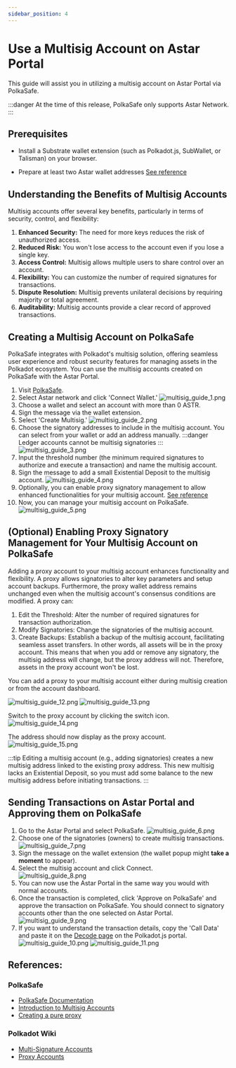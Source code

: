 ```yaml
---
sidebar_position: 4
---
```


# Use a Multisig Account on Astar Portal

This guide will assist you in utilizing a multisig account on Astar Portal via PolkaSafe.

:::danger
At the time of this release, PolkaSafe only supports Astar Network.
:::


## **Prerequisites**

- Install a Substrate wallet extension (such as Polkadot.js, SubWallet, or Talisman) on your browser.

- Prepare at least two Astar wallet addresses [See reference](/docs/use/manage-wallets/using-a-multisig-account-on-astar-portal.md)

## Understanding the Benefits of Multisig Accounts

Multisig accounts offer several key benefits, particularly in terms of security, control, and flexibility:

1. **Enhanced Security:** The need for more keys reduces the risk of unauthorized access.
2. **Reduced Risk:** You won't lose access to the account even if you lose a single key.
3. **Access Control:** Multisig allows multiple users to share control over an account.
4. **Flexibility:** You can customize the number of required signatures for transactions.
5. **Dispute Resolution:** Multisig prevents unilateral decisions by requiring majority or total agreement.
6. **Auditability:** Multisig accounts provide a clear record of approved transactions.

## Creating a Multisig Account on PolkaSafe

PolkaSafe integrates with Polkadot's multisig solution, offering seamless user experience and robust security features for managing assets in the Polkadot ecosystem. You can use the multisig accounts created on PolkaSafe with the Astar Portal.

1. Visit [PolkaSafe](https://app.polkasafe.xyz/).
2. Select  Astar network and click 'Connect Wallet.'
![multisig_guide_1.png](img/multisig_guide_1.png)
3. Choose a wallet and select an account with more than 0 ASTR.
4. Sign the message via the wallet extension.
5. Select 'Create Multisig.'
![multisig_guide_2.png](img/multisig_guide_2.png)
6. Choose the signatory addresses to include in the multisig account. You can select from your wallet or add an address manually.
:::danger
Ledger accounts cannot be multisig signatories
:::
![multisig_guide_3.png](img/multisig_guide_3.png)
7. Input the threshold number (the minimum required signatures to authorize and execute a transaction) and name the multisig account.
8. Sign the message to add a small Existential Deposit to the multisig account.
![multisig_guide_4.png](img/multisig_guide_4.png)
9. Optionally, you can enable proxy signatory management to allow enhanced functionalities for your multisig account. [See reference](/docs/use/manage-wallets/pallet-proxy.md)
10.  Now, you can manage your multisig account on PolkaSafe.
![multisig_guide_5.png](img/multisig_guide_5.png)

## (Optional) Enabling Proxy Signatory Management for Your Multisig Account on PolkaSafe
Adding a proxy account to your multisig account enhances functionality and flexibility. A proxy allows signatories to alter key parameters and setup account backups. Furthermore, the proxy wallet address remains unchanged even when the multisig account's consensus conditions are modified. A proxy can:

1. Edit the Threshold: Alter the number of required signatures for transaction authorization.
2. Modify Signatories: Change the signatories of the multisig account.
3. Create Backups: Establish a backup of the multisig account, facilitating seamless asset transfers. In other words, all assets will be in the proxy account. This means that when you add or remove any signatory, the multisig address will change, but the proxy address will not. Therefore, assets in the proxy account won't be lost.

You can add a proxy to your multisig account either during multisig creation or from the account dashboard.

![multisig_guide_12.png](img/multisig_guide_12.png)
![multisig_guide_13.png](img/multisig_guide_13.png)

Switch to the proxy account by clicking the switch icon.
![multisig_guide_14.png](img/multisig_guide_14.png)

The address should now display as the proxy account.
![multisig_guide_15.png](img/multisig_guide_15.png)

:::tip
Editing a multisig account (e.g., adding signatories) creates a new multisig address linked to the existing proxy address. This new multisig lacks an Existential Deposit, so you must add some balance to the new multisig address before initiating transactions.
:::

## Sending Transactions on Astar Portal and Approving them on PolkaSafe

1. Go to the Astar Portal and select PolkaSafe.
![multisig_guide_6.png](img/multisig_guide_6.png)
2. Choose one of the signatories (owners) to create multisig transactions.
![multisig_guide_7.png](img/multisig_guide_7.png)
1. Sign the message on the wallet extension (the wallet popup might **take a moment** to appear).<br />
2. Select the multisig account and click Connect.<br />
![multisig_guide_8.png](img/multisig_guide_8.png)
1. You can now use the Astar Portal in the same way you would with normal accounts.
2. Once the transaction is completed, click 'Approve on PolkaSafe' and approve the transaction on PolkaSafe. You should connect to signatory accounts other than the one selected on Astar Portal.<br />
![multisig_guide_9.png](img/multisig_guide_9.png)
1. If you want to understand the transaction details, copy the 'Call Data' and paste it on the [Decode page](https://polkadot.js.org/apps/?rpc=wss%3A%2F%2Frpc.astar.network#/extrinsics/decode) on the Polkadot.js portal.
![multisig_guide_10.png](img/multisig_guide_10.png)
![multisig_guide_11.png](img/multisig_guide_11.png)

## References:
### PolkaSafe
* [PolkaSafe Documentation](https://docs.polkasafe.xyz/)
* [Introduction to Multisig Accounts](https://wiki.polkadot.network/docs/learn-account-multisig)
* [Creating a pure proxy](https://docs.polkasafe.xyz/setup-polkasafe/creating-a-pure-proxy)
### Polkadot Wiki
* [Multi-Signature Accounts](https://wiki.polkadot.network/docs/learn-account-multisig#introduction-to-multisig-accounts)
* [Proxy Accounts](https://wiki.polkadot.network/docs/learn-proxies)